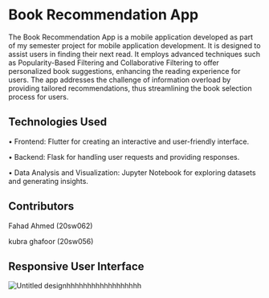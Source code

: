 # Book Recommendation App
The Book Recommendation App is a mobile application developed as part of my semester project for mobile application development. It is designed to assist users in finding their next read. It employs advanced techniques such as Popularity-Based Filtering and Collaborative Filtering to offer personalized book suggestions, enhancing the reading experience for users. The app addresses the challenge of information overload by providing tailored recommendations, thus streamlining the book selection process for users.
## Technologies Used
•	Frontend: Flutter for creating an interactive and user-friendly interface.

•	Backend: Flask for handling user requests and providing responses.

•	Data Analysis and Visualization: Jupyter Notebook for exploring datasets and generating insights.
## Contributors
Fahad Ahmed (20sw062)

kubra ghafoor (20sw056)

## Responsive User Interface 
![Untitled designhhhhhhhhhhhhhhhhhh](https://github.com/kubra-Ghafoor/Book_Recommendation_System/assets/92909787/c61fd859-4aad-4325-8e1e-d44d75e9430f)

